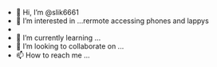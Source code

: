 - 👋 Hi, I’m @slik6661
- 👀 I’m interested in ...rermote accessing phones and lappys
- 
- 🌱 I’m currently learning ...
- 💞️ I’m looking to collaborate on ...
- 📫 How to reach me ...

<!---
slik6661/slik6661 is a ✨ special ✨ repository because its `README.md` (this file) appears on your GitHub profile.
You can click the Preview link to take a look at your changes.
--->
